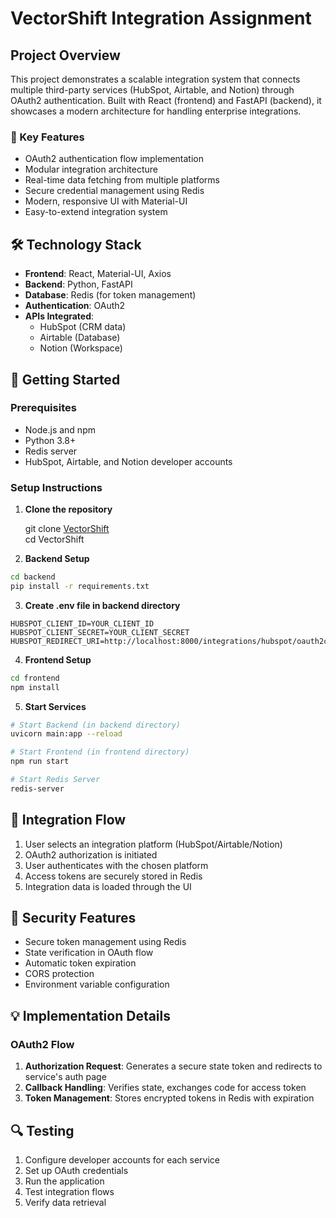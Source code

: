 # VectorShift Integration Assignment

## Project Overview
This project demonstrates a scalable integration system that connects multiple third-party services (HubSpot, Airtable, and Notion) through OAuth2 authentication. Built with React (frontend) and FastAPI (backend), it showcases a modern architecture for handling enterprise integrations.

### 🌟 Key Features
- OAuth2 authentication flow implementation
- Modular integration architecture
- Real-time data fetching from multiple platforms
- Secure credential management using Redis
- Modern, responsive UI with Material-UI
- Easy-to-extend integration system

## 🛠 Technology Stack
- **Frontend**: React, Material-UI, Axios
- **Backend**: Python, FastAPI
- **Database**: Redis (for token management)
- **Authentication**: OAuth2
- **APIs Integrated**: 
  - HubSpot (CRM data)
  - Airtable (Database)
  - Notion (Workspace)


## 🚀 Getting Started

### Prerequisites
- Node.js and npm
- Python 3.8+
- Redis server
- HubSpot, Airtable, and Notion developer accounts

### Setup Instructions

1. **Clone the repository**

    git clone [VectorShift](https://github.com/maineel/VectorShift.git) \
cd VectorShift

2. **Backend Setup**
```bash
cd backend
pip install -r requirements.txt
```

3. **Create .env file in backend directory**
```env
HUBSPOT_CLIENT_ID=YOUR_CLIENT_ID
HUBSPOT_CLIENT_SECRET=YOUR_CLIENT_SECRET
HUBSPOT_REDIRECT_URI=http://localhost:8000/integrations/hubspot/oauth2callback
```

4. **Frontend Setup**
```bash
cd frontend
npm install
```

5. **Start Services**
```bash
# Start Backend (in backend directory)
uvicorn main:app --reload

# Start Frontend (in frontend directory)
npm run start

# Start Redis Server
redis-server
```

## 🔄 Integration Flow
1. User selects an integration platform (HubSpot/Airtable/Notion)
2. OAuth2 authorization is initiated
3. User authenticates with the chosen platform
4. Access tokens are securely stored in Redis
5. Integration data is loaded through the UI

## 🔐 Security Features
- Secure token management using Redis
- State verification in OAuth flow
- Automatic token expiration
- CORS protection
- Environment variable configuration

## 💡 Implementation Details

### OAuth2 Flow
1. **Authorization Request**: Generates a secure state token and redirects to service's auth page
2. **Callback Handling**: Verifies state, exchanges code for access token
3. **Token Management**: Stores encrypted tokens in Redis with expiration

## 🔍 Testing
1. Configure developer accounts for each service
2. Set up OAuth credentials
3. Run the application
4. Test integration flows
5. Verify data retrieval

